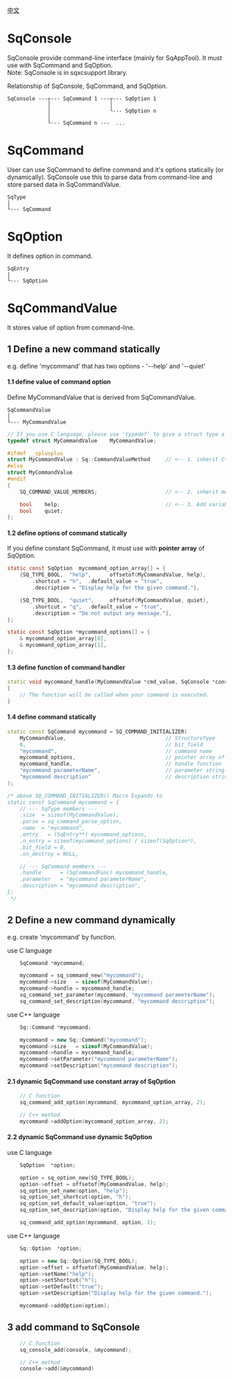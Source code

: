 [中文](SqConsole.cn.md)

# SqConsole

SqConsole provide command-line interface (mainly for SqAppTool). It must use with SqCommand and SqOption.  
Note: SqConsole is in sqxcsupport library.  
  
Relationship of SqConsole, SqCommand, and SqOption.

	SqConsole ---┬--- SqCommand 1 ---┬--- SqOption 1
	             │                   │
	             │                   └--- SqOption n
	             │
	             └--- SqCommand n ---  ...

# SqCommand

User can use SqCommand to define command and it's options statically (or dynamically).
SqConsole use this to parse data from command-line and store parsed data in SqCommandValue.

	SqType
	│
	└--- SqCommand

# SqOption

It defines option in command.

	SqEntry
	│
	└--- SqOption

# SqCommandValue

It stores value of option from command-line.

## 1 Define a new command statically

e.g. define 'mycommand' that has two options - '--help' and '--quiet'

#### 1.1 define value of command option

Define MyCommandValue that is derived from SqCommandValue.

	SqCommandValue
	│
	└--- MyCommandValue

```c++
// If you use C language, please use 'typedef' to give a struct type a new name.
typedef struct MyCommandValue    MyCommandValue;

#ifdef __cplusplus
struct MyCommandValue : Sq::CommandValueMethod     // <-- 1. inherit C++ member function(method)
#else
struct MyCommandValue
#endif
{
	SQ_COMMAND_VALUE_MEMBERS;                      // <-- 2. inherit member variable

	bool    help;                                  // <-- 3. Add variable and non-virtual function in derived struct.
	bool    quiet;
};
```

#### 1.2 define options of command statically

If you define constant SqCommand, it must use with **pointer array** of SqOption.

```c
static const SqOption  mycommand_option_array[] = {
	{SQ_TYPE_BOOL,  "help",      offsetof(MyCommandValue, help),
		.shortcut = "h",  .default_value = "true",
		.description = "Display help for the given command."},

	{SQ_TYPE_BOOL,  "quiet",     offsetof(MyCommandValue, quiet),
		.shortcut = "q",  .default_value = "true",
		.description = "Do not output any message."},
};

static const SqOption *mycommand_options[] = {
	& mycommand_option_array[0],
	& mycommand_option_array[1],
};
```

#### 1.3 define function of command handler

```c++
static void mycommand_handle(MyCommandValue *cmd_value, SqConsole *console, void *data)
{
	// The function will be called when your command is executed.
}
```

#### 1.4 define command statically

```c++
static const SqCommand mycommand = SQ_COMMAND_INITIALIZER(
	MyCommandValue,                                // StructureType
	0,                                             // bit_field
	"mycommand",                                   // command name
	mycommand_options,                             // pointer array of SqOption
	mycommand_handle,                              // handle function
	"mycommand parameterName",                     // parameter string
	"mycommand description"                        // description string
);

/* above SQ_COMMAND_INITIALIZER() Macro Expands to
static const SqCommand mycommand = {
	// --- SqType members ---
	.size  = sizeof(MyCommandValue),
	.parse = sq_command_parse_option,
	.name  = "mycommand",
	.entry   = (SqEntry**) mycommand_options,
	.n_entry = sizeof(mycommand_options) / sizeof(SqOption*),
	.bit_field = 0,
	.on_destroy = NULL,

	// --- SqCommand members ---
	.handle      = (SqCommandFunc) mycommand_handle,
	.parameter   = "mycommand parameterName",
	.description = "mycommand description",
};
 */
```

## 2 Define a new command dynamically

e.g. create 'mycommand' by function.  
  
use C language

```c
	SqCommand *mycommand;

	mycommand = sq_command_new("mycommand");
	mycommand->size   = sizeof(MyCommandValue);
	mycommand->handle = mycommand_handle;
	sq_command_set_parameter(mycommand, "mycommand parameterName");
	sq_command_set_description(mycommand, "mycommand description");
```

use C++ language

```c++
	Sq::Command *mycommand;

	mycommand = new Sq::Command("mycommand");
	mycommand->size   = sizeof(MyCommandValue);
	mycommand->handle = mycommand_handle;
	mycommand->setParameter("mycommand parameterName");
	mycommand->setDescription("mycommand description");
```

#### 2.1 dynamic SqCommand use constant array of SqOption

```c++
	// C function
	sq_command_add_option(mycommand, mycommand_option_array, 2);

	// C++ method
	mycommand->addOption(mycommand_option_array, 2);
```

#### 2.2 dynamic SqCommand use dynamic SqOption

use C language

```c
	SqOption  *option;

	option = sq_option_new(SQ_TYPE_BOOL);
	option->offset = offsetof(MyCommandValue, help);
	sq_option_set_name(option, "help");
	sq_option_set_shortcut(option, "h");
	sq_option_set_default_value(option, "true");
	sq_option_set_description(option, "Display help for the given command.");

	sq_command_add_option(mycommand, option, 1);
```

use C++ language

```c++
	Sq::Option  *option;

	option = new Sq::Option(SQ_TYPE_BOOL);
	option->offset = offsetof(MyCommandValue, help);
	option->setName("help");
	option->setShortcut("h");
	option->setDefault("true");
	option->setDescription("Display help for the given command.");

	mycommand->addOption(option);
```

## 3 add command to SqConsole

```c
	// C function
	sq_console_add(console, &mycommand);

	// C++ method
	console->add(&mycommand)
```
